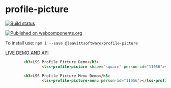 # profile-picture

[![Build status](https://ci.appveyor.com/api/projects/status/l7ia32h1aj6ursli?svg=true)](https://ci.appveyor.com/project/aarondrabeck/profile-picture)

[![Published on webcomponents.org](https://img.shields.io/badge/webcomponents.org-published-blue.svg)](https://www.webcomponents.org/element/LssPolymerElements/profile-picture)

To install use: `npm i --save @leavittsoftware/profile-picture`

[ LIVE DEMO AND API ](https://www.webcomponents.org/element/LssPolymerElements/profile-picture)


<!---
```
<custom-element-demo>
  <template is="dom-bind">
    <script src="../webcomponentsjs/webcomponents-lite.js"></script>
    <link rel="import" href="lss-profile-picture-menu.html">
    <link rel="import" href="lss-profile-picture.html">
        <style is="custom-style" include="demo-pages-shared-styles">
            
            lss-profile-picture-menu[person-id="771130"] {
                --lss-profile-picture-menu-button-background-color: var(--paper-indigo-500);
                --lss-profile-picture-menu-button-color: #fff;
                --lss-profile-picture-signout-button-background-color: var(--paper-pink-a200);
                --lss-profile-picture-signout-button-color: #fff;
            }

            lss-profile-picture-menu {
              margin-bottom: 200px;
            }
        </style>
    <next-code-block></next-code-block>
  </template>
</custom-element-demo>
```
-->
```html
        <h3>LSS Profile Picture Demo</h3>
                <lss-profile-picture shape="square" person-id="11056"></lss-profile-picture>

        <h3>LSS Profile Picture Menu Demo</h3>
                <lss-profile-picture-menu person-id="11056"></lss-profile-picture-menu>

```
